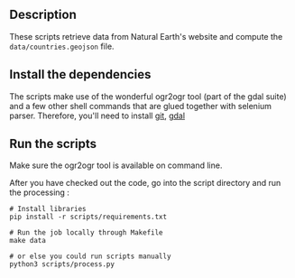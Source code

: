 ## Description

These scripts retrieve data from Natural Earth's website and compute the ``data/countries.geojson`` file.


## Install the dependencies

The scripts make use of the wonderful ogr2ogr tool (part of the gdal suite) and a few other shell commands that are glued together with selenium parser.
Therefore, you'll need to install [git](https://git-scm.com/downloads), [gdal](https://gdal.org/en/latest/download.html)


	
## Run the scripts

Make sure the ogr2ogr tool is available on command line.

After you have checked out the code, go into the script directory and run the processing :
	
    # Install libraries
    pip install -r scripts/requirements.txt

    # Run the job locally through Makefile
    make data
    
    # or else you could run scripts manually
    python3 scripts/process.py

